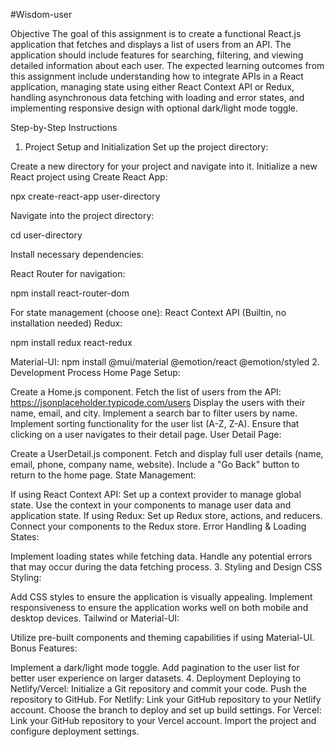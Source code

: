 #Wisdom-user

Objective
The goal of this assignment is to create a functional React.js application that fetches and displays a list of users from an API. The application should include features for searching, filtering, and viewing detailed information about each user. The expected learning outcomes from this assignment include understanding how to integrate APIs in a React application, managing state using either React Context API or Redux, handling asynchronous data fetching with loading and error states, and implementing responsive design with optional dark/light mode toggle.

Step-by-Step Instructions
1. Project Setup and Initialization
Set up the project directory:

Create a new directory for your project and navigate into it.
Initialize a new React project using Create React App:

npx create-react-app user-directory

Navigate into the project directory:

cd user-directory

Install necessary dependencies:

React Router for navigation:

npm install react-router-dom

For state management (choose one):
React Context API (Builtin, no installation needed)
Redux:

npm install redux react-redux


Material-UI:
npm install @mui/material @emotion/react @emotion/styled
2. Development Process
Home Page Setup:

Create a Home.js component.
Fetch the list of users from the API: https://jsonplaceholder.typicode.com/users
Display the users with their name, email, and city.
Implement a search bar to filter users by name.
Implement sorting functionality for the user list (A-Z, Z-A).
Ensure that clicking on a user navigates to their detail page.
User Detail Page:

Create a UserDetail.js component.
Fetch and display full user details (name, email, phone, company name, website).
Include a "Go Back" button to return to the home page.
State Management:

If using React Context API:
Set up a context provider to manage global state.
Use the context in your components to manage user data and application state.
If using Redux:
Set up Redux store, actions, and reducers.
Connect your components to the Redux store.
Error Handling & Loading States:

Implement loading states while fetching data.
Handle any potential errors that may occur during the data fetching process.
3. Styling and Design
CSS Styling:

Add CSS styles to ensure the application is visually appealing.
Implement responsiveness to ensure the application works well on both mobile and desktop devices.
Tailwind or Material-UI:


Utilize pre-built components and theming capabilities if using Material-UI.
Bonus Features:

Implement a dark/light mode toggle.
Add pagination to the user list for better user experience on larger datasets.
4. Deployment
Deploying to Netlify/Vercel:
Initialize a Git repository and commit your code.
Push the repository to GitHub.
For Netlify:
Link your GitHub repository to your Netlify account.
Choose the branch to deploy and set up build settings.
For Vercel:
Link your GitHub repository to your Vercel account.
Import the project and configure deployment settings.
